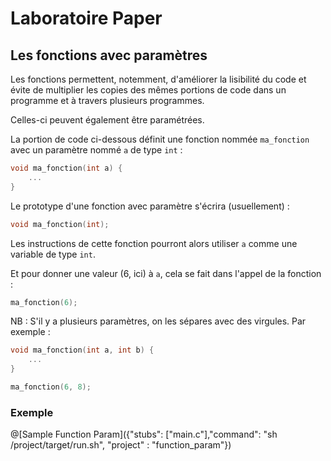 # Laboratoire Paper

## Les fonctions avec paramètres

Les fonctions permettent, notemment, d'améliorer la lisibilité du code et évite de multiplier les copies des mêmes portions de code dans un programme et à travers plusieurs programmes.

Celles-ci peuvent également être paramétrées.

La portion de code ci-dessous définit une fonction nommée `ma_fonction` avec un paramètre nommé `a` de type `int` :
```C
void ma_fonction(int a) {
	...
}
```

Le prototype d'une fonction avec paramètre s'écrira (usuellement) :
```C
void ma_fonction(int);
```


Les instructions de cette fonction pourront alors utiliser `a` comme une variable de type `int`.

Et pour donner une valeur (6, ici) à `a`, cela se fait dans l'appel de la fonction :
```C
ma_fonction(6);
```


NB : S'il y a plusieurs paramètres, on les sépares avec des virgules. Par exemple :
```C
void ma_fonction(int a, int b) {
	...
}
```

```C
ma_fonction(6, 8);
```


### Exemple

@[Sample Function Param]({"stubs": ["main.c"],"command": "sh /project/target/run.sh", "project" : "function_param"})